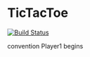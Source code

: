 # TicTacToe

[![Build Status](https://github.com/kafisatz/TicTacToe.jl/actions/workflows/CI.yml/badge.svg?branch=master)](https://github.com/kafisatz/TicTacToe.jl/actions/workflows/CI.yml?query=branch%3Amaster)


convention Player1 begins